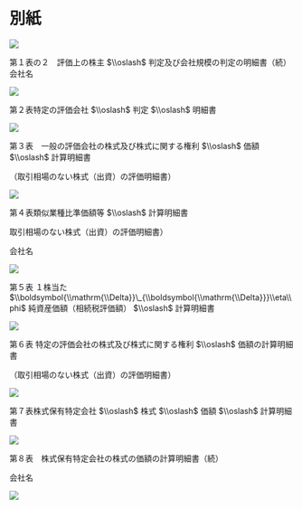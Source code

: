 # 別紙

![](https://www.nta.go.jp/tmp/97245acd-2410-4349-ae03-9a31e92538c4/images/83bf72442f2c021410ede3c49f6e369c25963e80eb66a1905c55db7948f9dd18.jpg)

第１表の２　評価上の株主 $\\oslash$ 判定及び会社規模の判定の明細書（続）会社名

![](https://www.nta.go.jp/tmp/97245acd-2410-4349-ae03-9a31e92538c4/images/dfe5726d5d9c7df77f17894a5109620b04a1473a108bf0e5c0f1c739f040e396.jpg)

第２表特定の評価会社 $\\oslash$ 判定 $\\oslash$ 明細書

![](https://www.nta.go.jp/tmp/97245acd-2410-4349-ae03-9a31e92538c4/images/93f91a1f31574ba042b93cbd66ca790099ddb8876e143a77ab9371f96b200408.jpg)

第３表　一般の評価会社の株式及び株式に関する権利 $\\oslash$ 価額 $\\oslash$ 計算明細書

（取引相場のない株式（出資）の評価明細書）

![](https://www.nta.go.jp/tmp/97245acd-2410-4349-ae03-9a31e92538c4/images/92d772e6432b3547aac128f7608222449157ecba4928c17dc969b705f62ed33b.jpg)

第４表類似業種比準価額等 $\\oslash$ 計算明細書

取引相場のない株式（出資）の評価明細書）

会社名

![](https://www.nta.go.jp/tmp/97245acd-2410-4349-ae03-9a31e92538c4/images/ba43054932b9047040ca35dbf52a29aeb55013c92b61da8f2e6c2b1eb1c6b89f.jpg)

第５表 １株当た $\\boldsymbol{\\mathrm{\\Delta}}\_{\\boldsymbol{\\mathrm{\\Delta}}}\\eta\\phi$ 純資産価額（相続税評価額） $\\oslash$ 計算明細書

![](https://www.nta.go.jp/tmp/97245acd-2410-4349-ae03-9a31e92538c4/images/745f644ec5742c0a97edc030e2a6ee7fab54013a570c318097f8f5df7597d3c0.jpg)

第６表 特定の評価会社の株式及び株式に関する権利 $\\oslash$ 価額の計算明細書

（取引相場のない株式（出資）の評価明細書）

![](https://www.nta.go.jp/tmp/97245acd-2410-4349-ae03-9a31e92538c4/images/1faf81b1b882d1624163580ebde0b19d2e529780394687b595c825b3a0974ea4.jpg)

第７表株式保有特定会社 $\\oslash$ 株式 $\\oslash$ 価額 $\\oslash$ 計算明細書

![](https://www.nta.go.jp/tmp/97245acd-2410-4349-ae03-9a31e92538c4/images/1340f05975d67315e2bc47cdfbf6dc4e373d47498a31468641f5436f2042e4fe.jpg)

第８表　株式保有特定会社の株式の価額の計算明細書（続）

会社名

![](https://www.nta.go.jp/tmp/97245acd-2410-4349-ae03-9a31e92538c4/images/6d6f903d4c380ef6f55d6f8074f09e4a3b1a795848459f15efc0c4d9094d9359.jpg)